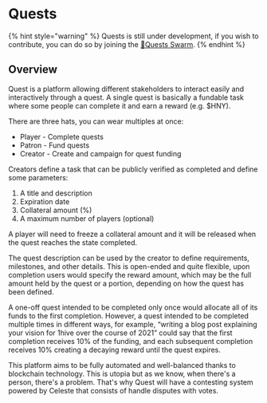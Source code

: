 # Quests

{% hint style="warning" %}
Quests is still under development, if you wish to contribute, you can do so by joining the [🌟Quests Swarm](../community/swarms/quests.md).
{% endhint %}

## Overview

Quest is a platform allowing different stakeholders to interact easily and interactively through a quest. A single quest is basically a fundable task where some people can complete it and earn a reward (e.g. $HNY).

There are three hats, you can wear multiples at once:

* Player - Complete quests
* Patron - Fund quests
* Creator - Create and campaign for quest funding

Creators define a task that can be publicly verified as completed and define some parameters:

1. A title and description
2. Expiration date
3. Collateral amount (%)
4. A maximum number of players (optional)

A player will need to freeze a collateral amount and it will be released when the quest reaches the state completed.

The quest description can be used by the creator to define requirements, milestones, and other details. This is open-ended and quite flexible, upon completion users would specify the reward amount, which may be the full amount held by the quest or a portion, depending on how the quest has been defined.

A one-off quest intended to be completed only once would allocate all of its funds to the first completion. However, a quest intended to be completed multiple times in different ways, for example, “writing a blog post explaining your vision for 1hive over the course of 2021” could say that the first completion receives 10% of the funding, and each subsequent completion receives 10% creating a decaying reward until the quest expires.

This platform aims to be fully automated and well-balanced thanks to blockchain technology. This is utopia but as we know, when there's a person, there's a problem. That's why Quest will have a contesting system powered by Celeste that consists of handle disputes with votes.
